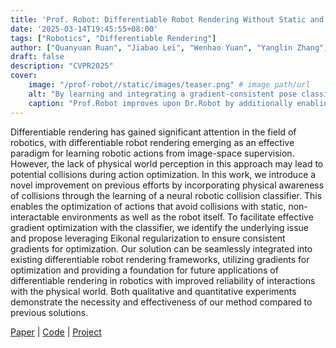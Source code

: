 ```yaml
---
title: 'Prof. Robot: Differentiable Robot Rendering Without Static and Self-Collisions'
date: '2025-03-14T19:45:55+08:00'
tags: ["Robotics", "Differentiable Rendering"]
author: ["Quanyuan Ruan", "Jiabao Lei", "Wenhao Yuan", "Yanglin Zhang", "Dekun Lu", "Guiliang Liu", "Kui Jia"]
draft: false
description: "CVPR2025"
cover:
    image: "/prof-robot//static/images/teaser.png" # image path/url
    alt: "By learning and integrating a gradient-consistent pose classifier into a differentiable rendering pipeline, the generated pose trajectories are free from physical collisions. The objective is to penalize high collision probabilities during optimization." # alt text
    caption: "Prof.Robot improves upon Dr.Robot by additionally enabling differentiable avoidance of static and self-collisions." # display caption under cover
---
```


Differentiable rendering has gained significant attention in the field of robotics, with differentiable robot rendering emerging as an effective paradigm for learning robotic actions from image-space supervision. However, the lack of physical world perception in this approach may lead to potential collisions during action optimization. In this work, we introduce a novel improvement on previous efforts by incorporating physical awareness of collisions through the learning of a neural robotic collision classifier. This enables the optimization of actions that avoid collisions with static, non-interactable environments as well as the robot itself. To facilitate effective gradient optimization with the classifier, we identify the underlying issue and propose leveraging Eikonal regularization to ensure consistent gradients for optimization. Our solution can be seamlessly integrated into existing differentiable robot rendering frameworks, utilizing gradients for optimization and providing a foundation for future applications of differentiable rendering in robotics with improved reliability of interactions with the physical world. Both qualitative and quantitative experiments demonstrate the necessity and effectiveness of our method compared to previous solutions.

[Paper](https://openaccess.thecvf.com/content/CVPR2025/html/Ruan_Prof._Robot_Differentiable_Robot_Rendering_Without_Static_and_Self-Collisions_CVPR_2025_paper.html) | [Code](https://github.com/qrcat/prof.robot) | [Project](/prof-robot)
